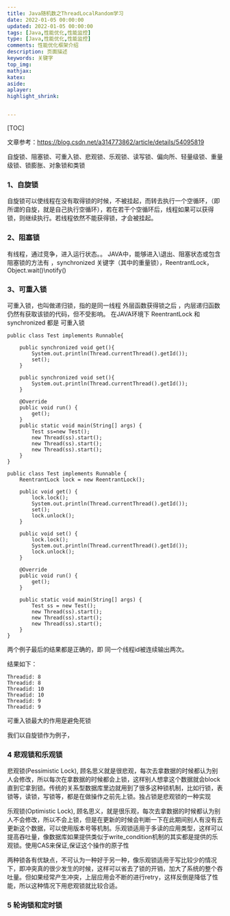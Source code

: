```yaml
---
title: Java随机数之ThreadLocalRandom学习
date: 2022-01-05 00:00:00
updated: 2022-01-05 00:00:00
tags: [Java,性能优化,性能监控]
type: [Java,性能优化,性能监控]
comments: 性能优化框架介绍
description: 页面描述
keywords: 关键字
top_img:
mathjax:
katex:
aside:
aplayer:
highlight_shrink:


---
```


[TOC]



文章参考：https://blog.csdn.net/a314773862/article/details/54095819


自旋锁、阻塞锁、可重入锁、悲观锁、乐观锁、读写锁、偏向所、轻量级锁、重量级锁、锁膨胀、对象锁和类锁


### 1、自旋锁

自旋锁可以使线程在没有取得锁的时候，不被挂起，而转去执行一个空循环，（即所谓的自旋，就是自己执行空循环），若在若干个空循环后，线程如果可以获得锁，则继续执行。若线程依然不能获得锁，才会被挂起。


### 2、阻塞锁

有线程，通过竞争，进入运行状态。。
JAVA中，能够进入\退出、阻塞状态或包含阻塞锁的方法有 ，synchronized 关键字（其中的重量锁），ReentrantLock，Object.wait()\notify()


### 3、可重入锁

可重入锁，也叫做递归锁，指的是同一线程 外层函数获得锁之后 ，内层递归函数仍然有获取该锁的代码，但不受影响。
在JAVA环境下 ReentrantLock 和synchronized 都是 可重入锁


```
public class Test implements Runnable{
 
	public synchronized void get(){
		System.out.println(Thread.currentThread().getId());
		set();
	}
 
	public synchronized void set(){
		System.out.println(Thread.currentThread().getId());
	}
 
	@Override
	public void run() {
		get();
	}
	public static void main(String[] args) {
		Test ss=new Test();
		new Thread(ss).start();
		new Thread(ss).start();
		new Thread(ss).start();
	}
}
 
public class Test implements Runnable {
	ReentrantLock lock = new ReentrantLock();
 
	public void get() {
		lock.lock();
		System.out.println(Thread.currentThread().getId());
		set();
		lock.unlock();
	}
 
	public void set() {
		lock.lock();
		System.out.println(Thread.currentThread().getId());
		lock.unlock();
	}
 
	@Override
	public void run() {
		get();
	}
 
	public static void main(String[] args) {
		Test ss = new Test();
		new Thread(ss).start();
		new Thread(ss).start();
		new Thread(ss).start();
	}
}
```

两个例子最后的结果都是正确的，即 同一个线程id被连续输出两次。

结果如下：

```
Threadid: 8
Threadid: 8
Threadid: 10
Threadid: 10
Threadid: 9
Threadid: 9
```

可重入锁最大的作用是避免死锁

我们以自旋锁作为例子，


### 4 悲观锁和乐观锁

悲观锁(Pessimistic Lock), 顾名思义就是很悲观，每次去拿数据的时候都认为别人会修改，所以每次在拿数据的时候都会上锁，这样别人想拿这个数据就会block直到它拿到锁。传统的关系型数据库里边就用到了很多这种锁机制，比如行锁，表锁等，读锁，写锁等，都是在做操作之前先上锁。独占锁是悲观锁的一种实现


乐观锁(Optimistic Lock), 顾名思义，就是很乐观，每次去拿数据的时候都认为别人不会修改，所以不会上锁，但是在更新的时候会判断一下在此期间别人有没有去更新这个数据，可以使用版本号等机制。乐观锁适用于多读的应用类型，这样可以提高吞吐量，像数据库如果提供类似于write_condition机制的其实都是提供的乐观锁。使用CAS来保证,保证这个操作的原子性


两种锁各有优缺点，不可认为一种好于另一种，像乐观锁适用于写比较少的情况下，即冲突真的很少发生的时候，这样可以省去了锁的开销，加大了系统的整个吞吐量。但如果经常产生冲突，上层应用会不断的进行retry，这样反倒是降低了性能，所以这种情况下用悲观锁就比较合适。


### 5 轮询锁和定时锁